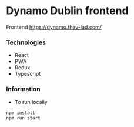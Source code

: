 # Dynamo Dublin frontend

Frontend https://dynamo.thev-lad.com/

### Technologies

-   React
-   PWA
-   Redux
-   Typescript

### Information

-   To run locally

```
npm install
npm run start
```
